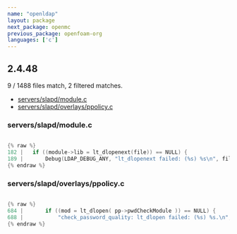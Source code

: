 ```yaml
---
name: "openldap"
layout: package
next_package: openmc
previous_package: openfoam-org
languages: ['c']
---
```

## 2.4.48
9 / 1488 files match, 2 filtered matches.

 - [servers/slapd/module.c](#serversslapdmodulec)
 - [servers/slapd/overlays/ppolicy.c](#serversslapdoverlaysppolicyc)

### servers/slapd/module.c

```c

{% raw %}
182 | 	if ((module->lib = lt_dlopenext(file)) == NULL) {
189 | 		Debug(LDAP_DEBUG_ANY, "lt_dlopenext failed: (%s) %s\n", file_name,
{% endraw %}

```
### servers/slapd/overlays/ppolicy.c

```c

{% raw %}
684 | 		if ((mod = lt_dlopen( pp->pwdCheckModule )) == NULL) {
688 | 			"check_password_quality: lt_dlopen failed: (%s) %s.\n",
{% endraw %}

```